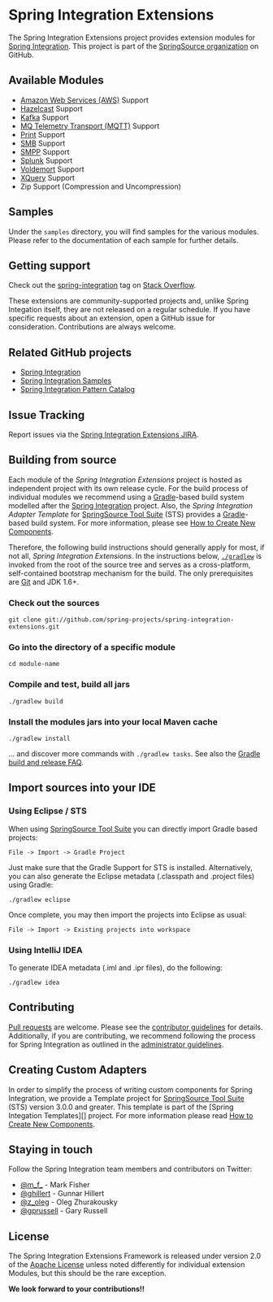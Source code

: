 Spring Integration Extensions
=============================

The Spring Integration Extensions project provides extension modules for [Spring Integration][]. This project is part of the [SpringSource organization][] on GitHub.

## Available Modules

* [Amazon Web Services (AWS)][] Support
* [Hazelcast][] Support
* [Kafka][] Support
* [MQ Telemetry Transport (MQTT)][] Support
* [Print][] Support
* [SMB][] Support
* [SMPP][] Support
* [Splunk][] Support
* [Voldemort][] Support
* [XQuery][] Support
* Zip Support (Compression and Uncompression)

## Samples

Under the `samples` directory, you will find samples for the various modules. Please refer to the documentation of each sample for further details.

## Getting support

Check out the [spring-integration][spring-integration tag] tag on [Stack Overflow][].

These extensions are community-supported projects and, unlike Spring Integation itself, they are not released on a regular schedule.
If you have specific requests about an extension, open a GitHub issue for consideration.
Contributions are always welcome.

## Related GitHub projects

* [Spring Integration][]
* [Spring Integration Samples][]
* [Spring Integration Pattern Catalog][]

## Issue Tracking

Report issues via the [Spring Integration Extensions JIRA][].

## Building from source

Each module of the *Spring Integration Extensions* project is hosted as independent project with its own release cycle. For the build process of individual modules we recommend using a [Gradle][]-based build system modelled after the [Spring Integration][] project. Also, the *Spring Integration Adapter Template* for [SpringSource Tool Suite][] (STS) provides a [Gradle][]-based build system. For more information, please see [How to Create New Components][].

Therefore, the following build instructions should generally apply for most, if not all, *Spring Integration Extensions*. In the instructions below, [`./gradlew`][] is invoked from the root of the source tree and serves as a cross-platform, self-contained bootstrap mechanism for the build. The only prerequisites are [Git][] and JDK 1.6+.

### Check out the sources

`git clone git://github.com/spring-projects/spring-integration-extensions.git`

### Go into the directory of a specific module

`cd module-name`

### Compile and test, build all jars

`./gradlew build`

### Install the modules jars into your local Maven cache

`./gradlew install`

... and discover more commands with `./gradlew tasks`. See also the [Gradle build and release FAQ][].

## Import sources into your IDE

### Using Eclipse / STS

When using [SpringSource Tool Suite][] you can directly import Gradle based projects:

`File -> Import -> Gradle Project`

Just make sure that the Gradle Support for STS is installed. Alternatively, you can also generate the Eclipse metadata (.classpath and .project files) using Gradle:

`./gradlew eclipse`

Once complete, you may then import the projects into Eclipse as usual:

`File -> Import -> Existing projects into workspace`

### Using IntelliJ IDEA

To generate IDEA metadata (.iml and .ipr files), do the following:

    ./gradlew idea

## Contributing

[Pull requests][] are welcome. Please see the [contributor guidelines][] for details. Additionally, if you are contributing, we recommend following the process for Spring Integration as outlined in the [administrator guidelines][].

## Creating Custom Adapters

In order to simplify the process of writing custom components for Spring Integration, we provide a Template project for [SpringSource Tool Suite][] (STS) version 3.0.0 and greater. This template is part of the [Spring Integation Templates][] project. For more information please read [How to Create New Components][].

## Staying in touch

Follow the Spring Integration team members and contributors on Twitter:

* [@m\_f\_](https://twitter.com/m\_f\_) - Mark Fisher
* [@ghillert](https://twitter.com/ghillert) - Gunnar Hillert
* [@z_oleg](https://twitter.com/z_oleg) - Oleg Zhurakousky
* [@gprussell](https://twitter.com/gprussell) - Gary Russell

## License

The Spring Integration Extensions Framework is released under version 2.0 of the [Apache License][] unless noted differently for individual extension Modules, but this should be the rare exception.

**We look forward to your contributions!!**

[Spring Integration]: https://github.com/spring-projects/spring-integration
[SpringSource organization]: https://github.com/spring-projects
[spring-integration tag]: https://stackoverflow.com/questions/tagged/spring-integration
[Stack Overflow]: https://stackoverflow.com/faq
[Spring Integration Extensions JIRA]: https://jira.springsource.org/browse/INTEXT
[the lifecycle of an issue]: https://github.com/cbeams/spring-framework/wiki/The-Lifecycle-of-an-Issue
[Gradle]: https://gradle.org
[`./gradlew`]: https://vimeo.com/34436402
[Git]: https://help.github.com/set-up-git-redirect
[Gradle build and release FAQ]: https://github.com/spring-projects/spring-framework/wiki/Gradle-build-and-release-FAQ
[Pull requests]:https://help.github.com/en/articles/creating-a-pull-request
[contributor guidelines]: https://github.com/spring-projects/spring-integration/blob/main/CONTRIBUTING.adoc
[administrator guidelines]: https://github.com/spring-projects/spring-integration/wiki/Administrator-Guidelines
[Spring Integration Samples]: https://github.com/spring-projects/spring-integration-samples
[Spring Integration Pattern Catalog]: https://github.com/spring-projects/spring-integration-pattern-catalog
[SpringSource Tool Suite]: https://www.springsource.org/sts
[How to Create New Components]: https://github.com/spring-projects/spring-integration-extensions/wiki/How-to-Create-New-Components
[Apache License]: https://www.apache.org/licenses/LICENSE-2.0

[SMB]: https://en.wikipedia.org/wiki/Server_Message_Block
[SMPP]: https://en.wikipedia.org/wiki/Short_Message_Peer-to-Peer
[Print]: https://docs.oracle.com/javase/6/docs/technotes/guides/jps/index.html
[Kafka]: https://kafka.apache.org/
[Voldemort]: https://www.project-voldemort.com/voldemort/
[MQ Telemetry Transport]: https://mqtt.org/
[Websockets]: https://www.html5rocks.com/en/tutorials/websockets/basics/
[XQuery]: https://en.wikipedia.org/wiki/XQuery
[Splunk]: https://www.splunk.com/
[Amazon Web Services (AWS)]: https://aws.amazon.com/
[MQ Telemetry Transport (MQTT)]: https://mqtt.org/
[Hazelcast]: https://hazelcast.org/
